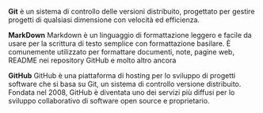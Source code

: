 **Git** è un sistema di controllo delle versioni distribuito, progettato per gestire progetti di qualsiasi dimensione con velocità ed efficienza.

**MarkDown** Markdown è un linguaggio di formattazione leggero e facile da usare per la scrittura di testo semplice con formattazione basilare. È comunemente utilizzato per formattare documenti, note, pagine web, README nei repository GitHub e molto altro ancora

**GitHub** GitHub è una piattaforma di hosting per lo sviluppo di progetti software che si basa su Git, un sistema di controllo versione distribuito. Fondata nel 2008, GitHub è diventata uno dei servizi più diffusi per lo sviluppo collaborativo di software open source e proprietario.